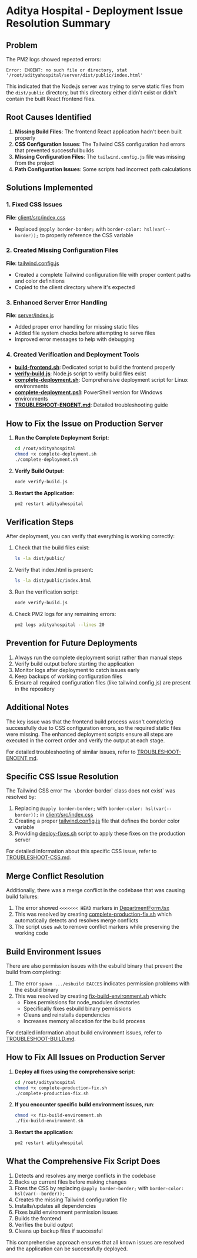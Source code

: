 # Aditya Hospital - Deployment Issue Resolution Summary

## Problem
The PM2 logs showed repeated errors:
```
Error: ENOENT: no such file or directory, stat '/root/adityahospital/server/dist/public/index.html'
```

This indicated that the Node.js server was trying to serve static files from the `dist/public` directory, but this directory either didn't exist or didn't contain the built React frontend files.

## Root Causes Identified
1. **Missing Build Files**: The frontend React application hadn't been built properly
2. **CSS Configuration Issues**: The Tailwind CSS configuration had errors that prevented successful builds
3. **Missing Configuration Files**: The `tailwind.config.js` file was missing from the project
4. **Path Configuration Issues**: Some scripts had incorrect path calculations

## Solutions Implemented

### 1. Fixed CSS Issues
**File**: [client/src/index.css](file:///f:/Codemic%20Projects/adityahospital/client/src/index.css)
- Replaced `@apply border-border;` with `border-color: hsl(var(--border));` to properly reference the CSS variable

### 2. Created Missing Configuration Files
**File**: [tailwind.config.js](file:///f:/Codemic%20Projects/adityahospital/tailwind.config.js)
- Created a complete Tailwind configuration file with proper content paths and color definitions
- Copied to the client directory where it's expected

### 3. Enhanced Server Error Handling
**File**: [server/index.js](file:///f:/Codemic%20Projects/adityahospital/server/index.js)
- Added proper error handling for missing static files
- Added file system checks before attempting to serve files
- Improved error messages to help with debugging

### 4. Created Verification and Deployment Tools
- **[build-frontend.sh](file:///f:/Codemic%20Projects/adityahospital/build-frontend.sh)**: Dedicated script to build the frontend properly
- **[verify-build.js](file:///f:/Codemic%20Projects/adityahospital/verify-build.js)**: Node.js script to verify build files exist
- **[complete-deployment.sh](file:///f:/Codemic%20Projects/adityahospital/complete-deployment.sh)**: Comprehensive deployment script for Linux environments
- **[complete-deployment.ps1](file:///f:/Codemic%20Projects/adityahospital/complete-deployment.ps1)**: PowerShell version for Windows environments
- **[TROUBLESHOOT-ENOENT.md](file:///f:/Codemic%20Projects/adityahospital/TROUBLESHOOT-ENOENT.md)**: Detailed troubleshooting guide

## How to Fix the Issue on Production Server

1. **Run the Complete Deployment Script**:
   ```bash
   cd /root/adityahospital
   chmod +x complete-deployment.sh
   ./complete-deployment.sh
   ```

2. **Verify Build Output**:
   ```bash
   node verify-build.js
   ```

3. **Restart the Application**:
   ```bash
   pm2 restart adityahospital
   ```

## Verification Steps

After deployment, you can verify that everything is working correctly:

1. Check that the build files exist:
   ```bash
   ls -la dist/public/
   ```

2. Verify that index.html is present:
   ```bash
   ls -la dist/public/index.html
   ```

3. Run the verification script:
   ```bash
   node verify-build.js
   ```

4. Check PM2 logs for any remaining errors:
   ```bash
   pm2 logs adityahospital --lines 20
   ```

## Prevention for Future Deployments

1. Always run the complete deployment script rather than manual steps
2. Verify build output before starting the application
3. Monitor logs after deployment to catch issues early
4. Keep backups of working configuration files
5. Ensure all required configuration files (like tailwind.config.js) are present in the repository

## Additional Notes

The key issue was that the frontend build process wasn't completing successfully due to CSS configuration errors, so the required static files were missing. The enhanced deployment scripts ensure all steps are executed in the correct order and verify the output at each stage.

For detailed troubleshooting of similar issues, refer to [TROUBLESHOOT-ENOENT.md](file:///f:/Codemic%20Projects/adityahospital/TROUBLESHOOT-ENOENT.md).

## Specific CSS Issue Resolution

The Tailwind CSS error `The \`border-border\` class does not exist` was resolved by:

1. Replacing `@apply border-border;` with `border-color: hsl(var(--border));` in [client/src/index.css](file:///f:/Codemic%20Projects/adityahospital/client/src/index.css)
2. Creating a proper [tailwind.config.js](file:///f:/Codemic%20Projects/adityahospital/tailwind.config.js) file that defines the border color variable
3. Providing [deploy-fixes.sh](file:///f:/Codemic%20Projects/adityahospital/deploy-fixes.sh) script to apply these fixes on the production server

For detailed information about this specific CSS issue, refer to [TROUBLESHOOT-CSS.md](file:///f:/Codemic%20Projects/adityahospital/TROUBLESHOOT-CSS.md).

## Merge Conflict Resolution

Additionally, there was a merge conflict in the codebase that was causing build failures:

1. The error showed `<<<<<<< HEAD` markers in [DepartmentForm.tsx](file:///f:/Codemic%20Projects/adityahospital/client/src/components/admin/DepartmentForm.tsx)
2. This was resolved by creating [complete-production-fix.sh](file:///f:/Codemic%20Projects/adityahospital/complete-production-fix.sh) which automatically detects and resolves merge conflicts
3. The script uses `awk` to remove conflict markers while preserving the working code

## Build Environment Issues

There are also permission issues with the esbuild binary that prevent the build from completing:

1. The error `spawn .../esbuild EACCES` indicates permission problems with the esbuild binary
2. This was resolved by creating [fix-build-environment.sh](file:///f:/Codemic%20Projects/adityahospital/fix-build-environment.sh) which:
   - Fixes permissions for node_modules directories
   - Specifically fixes esbuild binary permissions
   - Cleans and reinstalls dependencies
   - Increases memory allocation for the build process

For detailed information about build environment issues, refer to [TROUBLESHOOT-BUILD.md](file:///f:/Codemic%20Projects/adityahospital/TROUBLESHOOT-BUILD.md).

## How to Fix All Issues on Production Server

1. **Deploy all fixes using the comprehensive script**:
   ```bash
   cd /root/adityahospital
   chmod +x complete-production-fix.sh
   ./complete-production-fix.sh
   ```

2. **If you encounter specific build environment issues, run**:
   ```bash
   chmod +x fix-build-environment.sh
   ./fix-build-environment.sh
   ```

3. **Restart the application**:
   ```bash
   pm2 restart adityahospital
   ```

## What the Comprehensive Fix Script Does

1. Detects and resolves any merge conflicts in the codebase
2. Backs up current files before making changes
3. Fixes the CSS by replacing `@apply border-border;` with `border-color: hsl(var(--border));`
4. Creates the missing Tailwind configuration file
5. Installs/updates all dependencies
6. Fixes build environment permission issues
7. Builds the frontend
8. Verifies the build output
9. Cleans up backup files if successful

This comprehensive approach ensures that all known issues are resolved and the application can be successfully deployed.